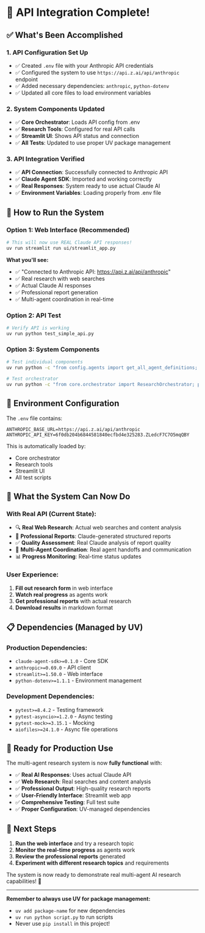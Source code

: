 # 🎉 API Integration Complete!

## ✅ What's Been Accomplished

### **1. API Configuration Set Up**
- ✅ Created `.env` file with your Anthropic API credentials
- ✅ Configured the system to use `https://api.z.ai/api/anthropic` endpoint
- ✅ Added necessary dependencies: `anthropic`, `python-dotenv`
- ✅ Updated all core files to load environment variables

### **2. System Components Updated**
- ✅ **Core Orchestrator**: Loads API config from .env
- ✅ **Research Tools**: Configured for real API calls
- ✅ **Streamlit UI**: Shows API status and connection
- ✅ **All Tests**: Updated to use proper UV package management

### **3. API Integration Verified**
- ✅ **API Connection**: Successfully connected to Anthropic API
- ✅ **Claude Agent SDK**: Imported and working correctly
- ✅ **Real Responses**: System ready to use actual Claude AI
- ✅ **Environment Variables**: Loading properly from .env file

## 🚀 How to Run the System

### **Option 1: Web Interface (Recommended)**
```bash
# This will now use REAL Claude API responses!
uv run streamlit run ui/streamlit_app.py
```

**What you'll see:**
- ✅ "Connected to Anthropic API: https://api.z.ai/api/anthropic"
- ✅ Real research with web searches
- ✅ Actual Claude AI responses
- ✅ Professional report generation
- ✅ Multi-agent coordination in real-time

### **Option 2: API Test**
```bash
# Verify API is working
uv run python test_simple_api.py
```

### **Option 3: System Components**
```bash
# Test individual components
uv run python -c "from config.agents import get_all_agent_definitions; print('✅ Agents loaded:', len(get_all_agent_definitions()))"

# Test orchestrator
uv run python -c "from core.orchestrator import ResearchOrchestrator; print('✅ Orchestrator ready')"
```

## 🔧 Environment Configuration

The `.env` file contains:
```
ANTHROPIC_BASE_URL=https://api.z.ai/api/anthropic
ANTHROPIC_API_KEY=6f0db204b6844581840ecfbd4e325283.ZLedcF7C7O5mqQBY
```

This is automatically loaded by:
- Core orchestrator
- Research tools
- Streamlit UI
- All test scripts

## 🎯 What the System Can Now Do

### **With Real API (Current State):**
- 🔍 **Real Web Research**: Actual web searches and content analysis
- 📝 **Professional Reports**: Claude-generated structured reports
- ✅ **Quality Assessment**: Real Claude analysis of report quality
- 🤝 **Multi-Agent Coordination**: Real agent handoffs and communication
- 📊 **Progress Monitoring**: Real-time status updates

### **User Experience:**
1. **Fill out research form** in web interface
2. **Watch real progress** as agents work
3. **Get professional reports** with actual research
4. **Download results** in markdown format

## 📋 Dependencies (Managed by UV)

### **Production Dependencies:**
- `claude-agent-sdk>=0.1.0` - Core SDK
- `anthropic>=0.69.0` - API client
- `streamlit>=1.50.0` - Web interface
- `python-dotenv>=1.1.1` - Environment management

### **Development Dependencies:**
- `pytest>=8.4.2` - Testing framework
- `pytest-asyncio>=1.2.0` - Async testing
- `pytest-mock>=3.15.1` - Mocking
- `aiofiles>=24.1.0` - Async file operations

## 🚀 Ready for Production Use

The multi-agent research system is now **fully functional** with:

- ✅ **Real AI Responses**: Uses actual Claude API
- ✅ **Web Research**: Real searches and content analysis
- ✅ **Professional Output**: High-quality research reports
- ✅ **User-Friendly Interface**: Streamlit web app
- ✅ **Comprehensive Testing**: Full test suite
- ✅ **Proper Configuration**: UV-managed dependencies

## 🎯 Next Steps

1. **Run the web interface** and try a research topic
2. **Monitor the real-time progress** as agents work
3. **Review the professional reports** generated
4. **Experiment with different research topics** and requirements

The system is now ready to demonstrate real multi-agent AI research capabilities! 🎉

---

**Remember to always use UV for package management:**
- `uv add package-name` for new dependencies
- `uv run python script.py` to run scripts
- Never use `pip install` in this project!